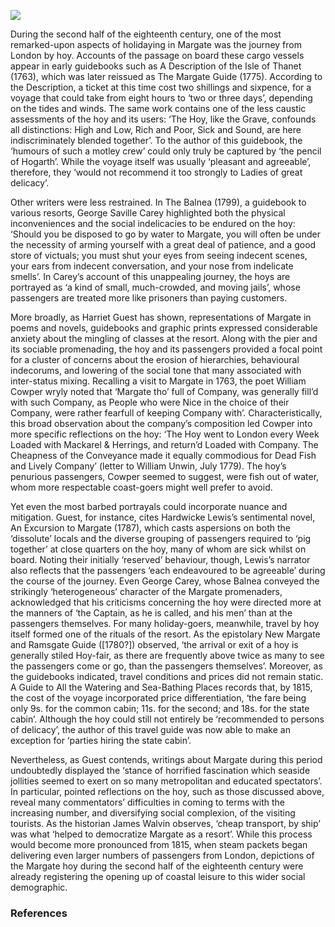 <a href="https://juncture-digital.org"><img src="https://juncture-digital.org/images/ve-button.png"></a>
<param ve-config title="All Aboard the Hoy" author="Dr Shaun Regan" layout="vtl" 
banner="/images/banners/18c.jpg">

<param ve-entity eid="Q618045" aliases="Margate">

During the second half of the eighteenth century, one of the most remarked-upon aspects of holidaying in Margate was the journey from London by hoy. Accounts of the passage on board these cargo vessels appear in early guidebooks such as A Description of the Isle of Thanet (1763), which was later reissued as The Margate Guide (1775). According to the Description, a ticket at this time cost two shillings and sixpence, for a voyage that could take from eight hours to ‘two or three days’, depending on the tides and winds. The same work contains one of the less caustic assessments of the hoy and its users: ‘The Hoy, like the Grave, confounds all distinctions: High and Low, Rich and Poor, Sick and Sound, are here indiscriminately blended together’. To the author of this guidebook, the ‘humours of such a motley crew’ could only truly be captured by ‘the pencil of Hogarth’. While the voyage itself was usually ‘pleasant and agreeable’, therefore, they ‘would not recommend it too strongly to Ladies of great delicacy’.

Other writers were less restrained. In The Balnea (1799), a guidebook to various resorts, George Saville Carey highlighted both the physical inconveniences and the social indelicacies to be endured on the hoy: ‘Should you be disposed to go by water to Margate, you will often be under the necessity of arming yourself with a great deal of patience, and a good store of victuals; you must shut your eyes from seeing indecent scenes, your ears from indecent conversation, and your nose from indelicate smells’. In Carey’s account of this unappealing journey, the hoys are portrayed as ‘a kind of small, much-crowded, and moving jails’, whose passengers are treated more like prisoners than paying customers.

More broadly, as Harriet Guest has shown, representations of Margate in poems and novels, guidebooks and graphic prints expressed considerable anxiety about the mingling of classes at the resort. Along with the pier and its sociable promenading, the hoy and its passengers provided a focal point for a cluster of concerns about the erosion of hierarchies, behavioural indecorums, and lowering of the social tone that many associated with inter-status mixing. Recalling a visit to Margate in 1763, the poet William Cowper wryly noted that ‘Margate tho’ full of Company, was generally fill’d with such Company, as People who were Nice in the choice of their Company, were rather fearfull of keeping Company with’. Characteristically, this broad observation about the company’s composition led Cowper into more specific reflections on the hoy: ‘The Hoy went to London every Week Loaded with Mackarel & Herrings, and return’d Loaded with Company. The Cheapness of the Conveyance made it equally commodious for Dead Fish and Lively Company’ (letter to William Unwin, July 1779). The hoy’s penurious passengers, Cowper seemed to suggest, were fish out of water, whom more respectable coast-goers might well prefer to avoid.

Yet even the most barbed portrayals could incorporate nuance and mitigation. Guest, for instance, cites Hardwicke Lewis’s sentimental novel, An Excursion to Margate (1787), which casts aspersions on both the ‘dissolute’ locals and the diverse grouping of passengers required to ‘pig together’ at close quarters on the hoy, many of whom are sick whilst on board. Noting their initially ‘reserved’ behaviour, though, Lewis’s narrator also reflects that the passengers ‘each endeavoured to be agreeable’ during the course of the journey. Even George Carey, whose Balnea conveyed the strikingly ‘heterogeneous’ character of the Margate promenaders, acknowledged that his criticisms concerning the hoy were directed more at the manners of ‘the Captain, as he is called, and his men’ than at the passengers themselves. For many holiday-goers, meanwhile, travel by hoy itself formed one of the rituals of the resort. As the epistolary New Margate and Ramsgate Guide ([1780?]) observed, ‘the arrival or exit of a hoy is generally stiled Hoy-fair, as there are frequently above twice as many to see the passengers come or go, than the passengers themselves’. Moreover, as the guidebooks indicated, travel conditions and prices did not remain static. A Guide to All the Watering and Sea-Bathing Places records that, by 1815, the cost of the voyage incorporated price differentiation, ‘the fare being only 9s. for the common cabin; 11s. for the second; and 18s. for the state cabin’. Although the hoy could still not entirely be ‘recommended to persons of delicacy’, the author of this travel guide was now able to make an exception for ‘parties hiring the state cabin’.

Nevertheless, as Guest contends, writings about Margate during this period undoubtedly displayed the ‘stance of horrified fascination which seaside jollities seemed to exert on so many metropolitan and educated spectators’. In particular, pointed reflections on the hoy, such as those discussed above, reveal many commentators’ difficulties in coming to terms with the increasing number, and diversifying social complexion, of the visiting tourists. As the historian James Walvin observes, ‘cheap transport, by ship’ was what ‘helped to democratize Margate as a resort’. While this process would become more pronounced from 1815, when steam packets began delivering even larger numbers of passengers from London, depictions of the Margate hoy during the second half of the eighteenth century were already registering the opening up of coastal leisure to this wider social demographic.

### References
[^ref1]: A Description of the Isle of Thanet, and Particularly of the Town of Margate (London, 1763)
[^ref2]:George Saville Carey, The Balnea: Or, An Impartial Description of all the Popular Watering Places in England (London, 1799) 
[^ref3]:Hardwicke Lewis, An Excursion to Margate, in the Month of June, 1786: Interspersed with a Variety of Anecdotes of well-known Characters (London, 1787)
[^ref4]:Harriet Guest, ‘Sociability by the Sea Side: Margate before 1815’, in Sociable Places: Locating Culture in Romantic-Period Britain, ed. Kevin Gilmartin (Cambridge: Cambridge University Press, 2017), pp. 205-223
[^ref5]:James Walvin, Beside the Seaside: A Social History of the Popular Seaside Holiday (London: Allen Lane, 1978)
[^ref6]:[John Feltham], A Guide to all the Watering and Sea-Bathing Places, With a Description of the Lakes, A Sketch of a Tour in Wales, and Various Itineraries, Illustrated with Maps and Views, new edition (London, 1815)
[^ref7]:The Letters and Prose Writings of William Cowper, ed. James King and Charles Ryskamp, volume 1 (Oxford: Clarendon Press, 1979) 
[^ref8]:The New Margate and Ramsgate Guide in Letters to a Friend describing the Accommodations & Amusements of those delightful Watering Places in Prose & Verse (London, [1780?])
